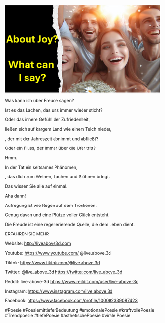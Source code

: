 ![Video cover image](../cover.jpeg "cover-photo")

Was kann ich über Freude sagen?

Ist es das Lachen, das uns immer wieder sticht?

Oder das innere Gefühl der Zufriedenheit,

ließen sich auf kargem Land wie einem Teich nieder,

, der mit der Jahreszeit abnimmt und abfließt?

Oder ein Fluss, der immer über die Ufer tritt?

Hmm.

In der Tat ein seltsames Phänomen,

, das dich zum Weinen, Lachen und Stöhnen bringt.

Das wissen Sie alle auf einmal.

Aha dann!

Aufregung ist wie Regen auf dem Trockenen.

Genug davon und eine Pfütze voller Glück entsteht.

Die Freude ist eine regenerierende Quelle, die dem Leben dient.

ERFAHREN SIE MEHR

Website: http://liveabove3d.com

Youtube: https://www.youtube.com/ @live.above.3d

Tiktok: https://www.tiktok.com/@live.above.3d

Twitter: @live_above_3d https://twitter.com/live_above_3d

Reddit: live-above-3d https://www.reddit.com/user/live-above-3d

Instagram: https://www.instagram.com/live.above.3d

Facebook: https://www.facebook.com/profile/100092339087423

#Poesie #PoesiemittieferBedeutung #emotionalePoesie #kraftvollePoesie #Trendpoesie #tiefePoesie
#ästhetischePoesie #virale Poesie